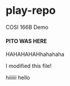 # play-repo
COSI 166B Demo

#### PITO WAS HERE
HAHAHAHAHhahahaha


I modified this file!

hiiiiii
hello